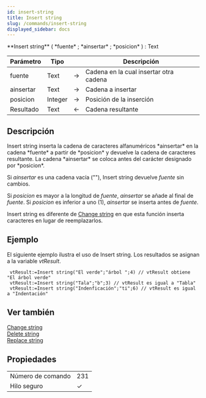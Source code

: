 ```yaml
---
id: insert-string
title: Insert string
slug: /commands/insert-string
displayed_sidebar: docs
---
```


<!--REF #_command_.Insert string.Syntax-->**Insert string** ( *fuente* ; *ainsertar* ; *posicion* ) : Text<!-- END REF-->
<!--REF #_command_.Insert string.Params-->
| Parámetro | Tipo |  | Descripción |
| --- | --- | --- | --- |
| fuente | Text | &#8594;  | Cadena en la cual insertar otra cadena |
| ainsertar | Text | &#8594;  | Cadena a insertar |
| posicion | Integer | &#8594;  | Posición de la inserción |
| Resultado | Text | &#8592; | Cadena resultante |

<!-- END REF-->

## Descripción 

<!--REF #_command_.Insert string.Summary-->Insert string inserta la cadena de caracteres alfanuméricos *ainsertar* en la cadena *fuente* a partir de *posicion* y devuelve la cadena de caracteres resultante.<!-- END REF--> La cadena *ainsertar* se coloca antes del carácter designado por *posicion*. 

Si *ainsertar* es una cadena vacía (""), Insert string devuelve *fuente* sin cambios.

Si *posicion* es mayor a la longitud de *fuente*, *ainsertar* se añade al final de *fuente*. Si *posicion* es inferior a uno (1), *ainsertar* se inserta antes de *fuente*.

Insert string es diferente de [Change string](../commands/change-string.md "Change string") en que esta función inserta caracteres en lugar de reemplazarlos.

## Ejemplo 

El siguiente ejemplo ilustra el uso de Insert string. Los resultados se asignan a la variable *vtResult*.

```4d
 vtResult:=Insert string("El verde";"árbol ";4) // vtResult obtiene "El árbol verde"
 vtResult:=Insert string("Tala";"b";3) // vtResult es igual a "Tabla"
 vtResult:=Insert string("Indenficación";"ti";6) // vtResult es igual a "Indentación"
```

## Ver también 

[Change string](../commands/change-string.md)  
[Delete string](../commands/delete-string.md)  
[Replace string](../commands/replace-string.md)  

## Propiedades

|  |  |
| --- | --- |
| Número de comando | 231 |
| Hilo seguro | &check; |


